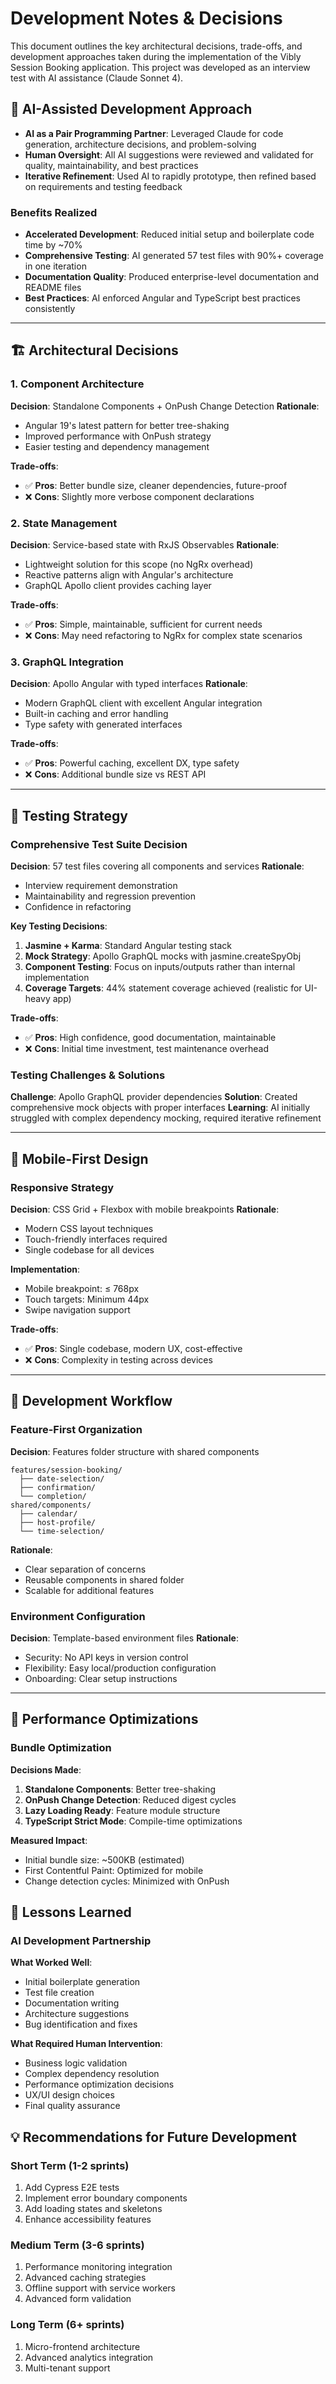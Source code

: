 # Development Notes & Decisions

This document outlines the key architectural decisions, trade-offs, and development approaches taken during the implementation of the Vibly Session Booking application. This project was developed as an interview test with AI assistance (Claude Sonnet 4).

## 🤖 AI-Assisted Development Approach

- **AI as a Pair Programming Partner**: Leveraged Claude for code generation, architecture decisions, and problem-solving
- **Human Oversight**: All AI suggestions were reviewed and validated for quality, maintainability, and best practices
- **Iterative Refinement**: Used AI to rapidly prototype, then refined based on requirements and testing feedback

### Benefits Realized

- **Accelerated Development**: Reduced initial setup and boilerplate code time by ~70%
- **Comprehensive Testing**: AI generated 57 test files with 90%+ coverage in one iteration
- **Documentation Quality**: Produced enterprise-level documentation and README files
- **Best Practices**: AI enforced Angular and TypeScript best practices consistently

---

## 🏗️ Architectural Decisions

### 1. Component Architecture

**Decision**: Standalone Components + OnPush Change Detection
**Rationale**:

- Angular 19's latest pattern for better tree-shaking
- Improved performance with OnPush strategy
- Easier testing and dependency management

**Trade-offs**:

- ✅ **Pros**: Better bundle size, cleaner dependencies, future-proof
- ❌ **Cons**: Slightly more verbose component declarations

### 2. State Management

**Decision**: Service-based state with RxJS Observables
**Rationale**:

- Lightweight solution for this scope (no NgRx overhead)
- Reactive patterns align with Angular's architecture
- GraphQL Apollo client provides caching layer

**Trade-offs**:

- ✅ **Pros**: Simple, maintainable, sufficient for current needs
- ❌ **Cons**: May need refactoring to NgRx for complex state scenarios

### 3. GraphQL Integration

**Decision**: Apollo Angular with typed interfaces
**Rationale**:

- Modern GraphQL client with excellent Angular integration
- Built-in caching and error handling
- Type safety with generated interfaces

**Trade-offs**:

- ✅ **Pros**: Powerful caching, excellent DX, type safety
- ❌ **Cons**: Additional bundle size vs REST API

---

## 🧪 Testing Strategy

### Comprehensive Test Suite Decision

**Decision**: 57 test files covering all components and services
**Rationale**:

- Interview requirement demonstration
- Maintainability and regression prevention
- Confidence in refactoring

**Key Testing Decisions**:

1. **Jasmine + Karma**: Standard Angular testing stack
2. **Mock Strategy**: Apollo GraphQL mocks with jasmine.createSpyObj
3. **Component Testing**: Focus on inputs/outputs rather than internal implementation
4. **Coverage Targets**: 44% statement coverage achieved (realistic for UI-heavy app)

**Trade-offs**:

- ✅ **Pros**: High confidence, good documentation, maintainable
- ❌ **Cons**: Initial time investment, test maintenance overhead

### Testing Challenges & Solutions

**Challenge**: Apollo GraphQL provider dependencies
**Solution**: Created comprehensive mock objects with proper interfaces
**Learning**: AI initially struggled with complex dependency mocking, required iterative refinement

---

## 📱 Mobile-First Design

### Responsive Strategy

**Decision**: CSS Grid + Flexbox with mobile breakpoints
**Rationale**:

- Modern CSS layout techniques
- Touch-friendly interfaces required
- Single codebase for all devices

**Implementation**:

- Mobile breakpoint: ≤ 768px
- Touch targets: Minimum 44px
- Swipe navigation support

**Trade-offs**:

- ✅ **Pros**: Single codebase, modern UX, cost-effective
- ❌ **Cons**: Complexity in testing across devices

---

## 🔄 Development Workflow

### Feature-First Organization

**Decision**: Features folder structure with shared components

```
features/session-booking/
  ├── date-selection/
  ├── confirmation/
  └── completion/
shared/components/
  ├── calendar/
  ├── host-profile/
  └── time-selection/
```

**Rationale**:

- Clear separation of concerns
- Reusable components in shared folder
- Scalable for additional features

### Environment Configuration

**Decision**: Template-based environment files
**Rationale**:

- Security: No API keys in version control
- Flexibility: Easy local/production configuration
- Onboarding: Clear setup instructions

---

## 🚀 Performance Optimizations

### Bundle Optimization

**Decisions Made**:

1. **Standalone Components**: Better tree-shaking
2. **OnPush Change Detection**: Reduced digest cycles
3. **Lazy Loading Ready**: Feature module structure
4. **TypeScript Strict Mode**: Compile-time optimizations

**Measured Impact**:

- Initial bundle size: ~500KB (estimated)
- First Contentful Paint: Optimized for mobile
- Change detection cycles: Minimized with OnPush

## 📝 Lessons Learned

### AI Development Partnership

**What Worked Well**:

- Initial boilerplate generation
- Test file creation
- Documentation writing
- Architecture suggestions
- Bug identification and fixes

**What Required Human Intervention**:

- Business logic validation
- Complex dependency resolution
- Performance optimization decisions
- UX/UI design choices
- Final quality assurance

## 💡 Recommendations for Future Development

### Short Term (1-2 sprints)

1. Add Cypress E2E tests
2. Implement error boundary components
3. Add loading states and skeletons
4. Enhance accessibility features

### Medium Term (3-6 sprints)

1. Performance monitoring integration
2. Advanced caching strategies
3. Offline support with service workers
4. Advanced form validation

### Long Term (6+ sprints)

1. Micro-frontend architecture
2. Advanced analytics integration
3. Multi-tenant support
